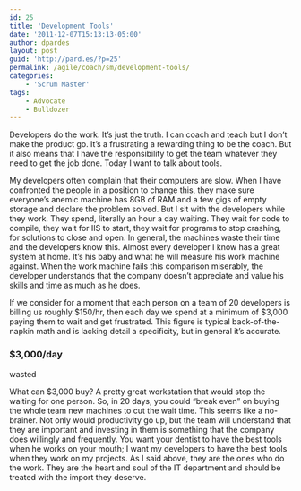 ```yaml
---
id: 25
title: 'Development Tools'
date: '2011-12-07T15:13:13-05:00'
author: dpardes
layout: post
guid: 'http://pard.es/?p=25'
permalink: /agile/coach/sm/development-tools/
categories:
    - 'Scrum Master'
tags:
    - Advocate
    - Bulldozer
---
```


Developers do the work. It’s just the truth. I can coach and teach but I don’t make the product go. It’s a frustrating a rewarding thing to be the coach. But it also means that I have the responsibility to get the team whatever they need to get the job done. Today I want to talk about tools.

My developers often complain that their computers are slow. When I have confronted the people in a position to change this, they make sure everyone’s anemic machine has 8GB of RAM and a few gigs of empty storage and declare the problem solved. But I sit with the developers while they work. They spend, literally an hour a day waiting. They wait for code to compile, they wait for IIS to start, they wait for programs to stop crashing, for solutions to close and open. In general, the machines waste their time and the developers know this. Almost every developer I know has a great system at home. It’s his baby and what he will measure his work machine against. When the work machine fails this comparison miserably, the developer understands that the company doesn’t appreciate and value his skills and time as much as he does.

If we consider for a moment that each person on a team of 20 developers is billing us roughly $150/hr, then each day we spend at a minimum of $3,000 paying them to wait and get frustrated. This figure is typical back-of-the-napkin math and is lacking detail a specificity, but in general it’s accurate.

### **$3,000/day**  
wasted

What can $3,000 buy? A pretty great workstation that would stop the waiting for one person. So, in 20 days, you could “break even” on buying the whole team new machines to cut the wait time. This seems like a no-brainer. Not only would productivity go up, but the team will understand that they are important and investing in them is something that the company does willingly and frequently. You want your dentist to have the best tools when he works on your mouth; I want my developers to have the best tools when they work on my projects. As I said above, they are the ones who do the work. They are the heart and soul of the IT department and should be treated with the import they deserve.